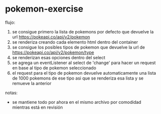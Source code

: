 # pokemon-exercise

flujo:
1. se consigue primero la lista de pokemons por defecto que devuelve la url https://pokeapi.co/api/v2/pokemon
2. se renderiza creando cada elemento html dentro del container
3. se consigue los posibles tipos de pokemon que devuelve la url de https://pokeapi.co/api/v2/pokemon/type
4. se renderizan esas opciones dentro del select
5. se agrega un eventListener al select de 'change' para hacer un request en base al tipo de pokemon seleccionado
6. el request para el tipo de pokemon devuelve automaticamente una lista de 1000 pokemons de ese tipo asi que se renderiza esa lista y se remueve la anterior

notas:
- se mantiene todo por ahora en el mismo archivo por comodidad mientras está en revisión
